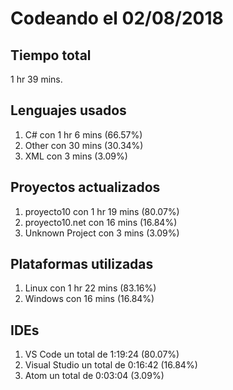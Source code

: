 # Codeando el 02/08/2018

## Tiempo total
1 hr 39 mins.

## Lenguajes usados
1. C# con 1 hr 6 mins (66.57%)
1. Other con 30 mins (30.34%)
1. XML con 3 mins (3.09%)

## Proyectos actualizados
1. proyecto10 con 1 hr 19 mins (80.07%)
1. proyecto10.net con 16 mins (16.84%)
1. Unknown Project con 3 mins (3.09%)

## Plataformas utilizadas
1. Linux con 1 hr 22 mins (83.16%)
1. Windows con 16 mins (16.84%)

## IDEs
1. VS Code un total de 1:19:24 (80.07%)
1. Visual Studio un total de 0:16:42 (16.84%)
1. Atom un total de 0:03:04 (3.09%)
